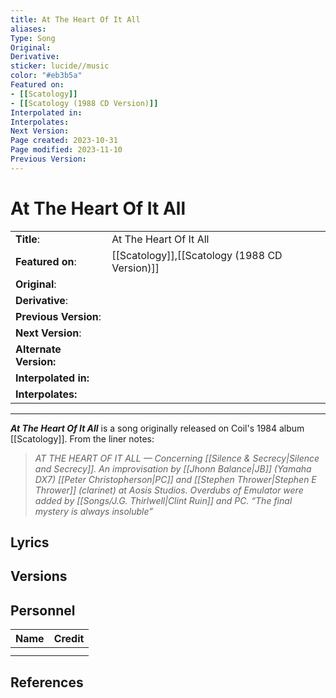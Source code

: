 ```yaml
---
title: At The Heart Of It All
aliases: 
Type: Song
Original: 
Derivative: 
sticker: lucide//music
color: "#eb3b5a"
Featured on: 
- [[Scatology]]
- [[Scatology (1988 CD Version)]]
Interpolated in: 
Interpolates: 
Next Version: 
Page created: 2023-10-31
Page modified: 2023-11-10
Previous Version: 
---
```



# At The Heart Of It All

|  |  |
| --- | --- |
| __Title__: | At The Heart Of It All |
| __Featured on__: | [[Scatology]],[[Scatology (1988 CD Version)]] |
| __Original__: |  |
| __Derivative__: |  |
| __Previous Version__: |  |
| __Next Version__: |  |
| **Alternate Version:** |  |
| __Interpolated in:__ |  |
| __Interpolates:__ |  |

---

*__At The Heart Of It All__* is a song originally released on Coil's 1984 album [[Scatology]].
From the liner notes:
> *AT THE HEART OF IT ALL — Concerning [[Silence & Secrecy|Silence and Secrecy]]. An improvisation by [[Jhonn Balance|JB]] (Yamaha DX7) [[Peter Christopherson|PC]] and [[Stephen Thrower|Stephen E Thrower]] (clarinet) at Aosis Studios. Overdubs of Emulator were added by [[Songs/J.G. Thirlwell|Clint Ruin]] and PC. “The final mystery is always insoluble”*
## Lyrics

## Versions

## Personnel

|Name|Credit|
|---|---|
|||
|||

## References
[^1]:
